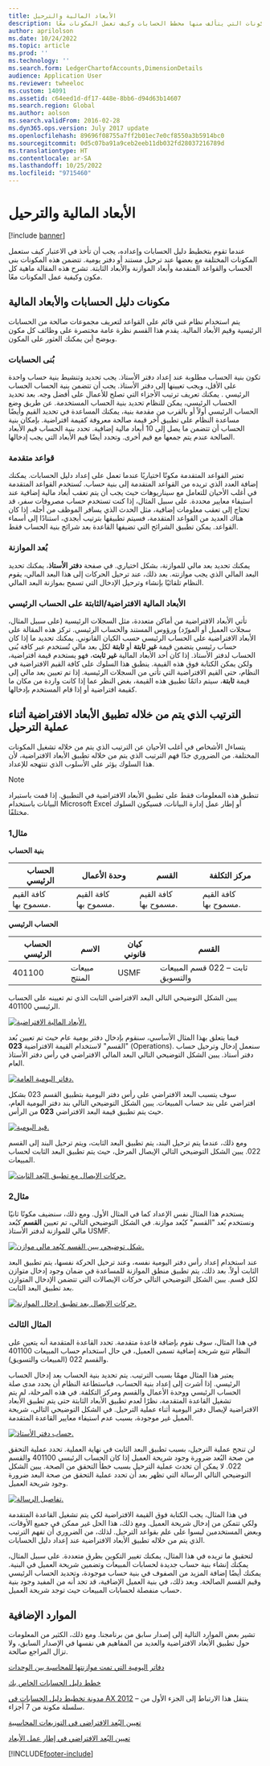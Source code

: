 ```yaml
---
title: الأبعاد المالية والترحيل
description: تشرح هذه المقالة المكونات التي يتألف منها مخطط الحسابات وكيف تعمل المكونات معًا.
author: aprilolson
ms.date: 10/24/2022
ms.topic: article
ms.prod: ''
ms.technology: ''
ms.search.form: LedgerChartofAccounts,DimensionDetails
audience: Application User
ms.reviewer: twheeloc
ms.custom: 14091
ms.assetid: c64eed1d-df17-448e-8bb6-d94d63b14607
ms.search.region: Global
ms.author: aolson
ms.search.validFrom: 2016-02-28
ms.dyn365.ops.version: July 2017 update
ms.openlocfilehash: 89696f08755a7ff2b01ec7e0cf8550a3b5914bc0
ms.sourcegitcommit: 0d5c07ba91a9ceb2eeb11db032fd28037216789d
ms.translationtype: HT
ms.contentlocale: ar-SA
ms.lasthandoff: 10/25/2022
ms.locfileid: "9715460"
---
```

# <a name="financial-dimensions-and-posting"></a>الأبعاد المالية والترحيل 

[!include [banner](../includes/banner.md)]

عندما تقوم بتخطيط دليل الحسابات وإعداده، يجب أن تأخذ في الاعتبار كيف ستعمل المكونات المختلفة مع بعضها عند ترحيل مستند أو دفتر يومية. تتضمن هذه المكونات بنى الحساب والقواعد المتقدمة وأبعاد الموازنة والأبعاد الثابتة. تشرح هذه المقالة ماهية كل مكون وكيفية عمل المكونات معًا.

## <a name="chart-of-accounts-and-financial-dimension-components"></a>مكونات دليل الحسابات والأبعاد المالية

يتم استخدام نظام غني قائم على القواعد لتعريف مجموعات صالحة من الحسابات الرئيسية وقيم الأبعاد المالية. يقدم هذا القسم نظرة عامة مختصرة على وظائف كل مكون ويوضح أين يمكنك العثور على المكون.

### <a name="account-structures"></a>بُنى الحسابات

تكون بنية الحساب مطلوبة عند إعداد دفتر الأستاذ. يجب تحديد وتنشيط بنية حساب واحدة على الأقل، ويجب تعيينها إلى دفتر الأستاذ. يجب أن تتضمن بنية الحساب الحساب الرئيسي . يمكنك تعريف ترتيب الأجزاء التي تصلح للأعمال على أفضل وجه. بعد تحديد الحساب الرئيسي، يمكن للنظام تحديد بنية الحساب المستخدمة. عن طريق وضع الحساب الرئيسي أولاً أو بالقرب من مقدمة بنية، يمكنك المساعدة في تحديد القيم وأيضًا مساعدة النظام على تطبيق آخر قيمة صالحة معروفة كقيمة افتراضية. بإمكان بنية الحساب أن تتضمن ما يصل إلى 10 أبعاد مالية إضافية.‬ تحدد بنية الحساب قيم الأبعاد الصالحة عندم يتم جمعها مع قيم أخرى. وتحدد أيضًا قيم الأبعاد التي يجب إدخالها.

### <a name="advanced-rules"></a>قواعد متقدمة

تعتبر القواعد المتقدمة مكونًا اختياريًا عندما تعمل على إعداد دليل الحسابات. يمكنك إضافة العدد الذي تريده من القواعد المتقدمة إلى بنية حساب. تُستخدم القواعد المتقدمة في أغلب الأحيان للتعامل مع سيناريوهات حيث يجب أن يتم تعقب أبعاد مالية إضافية عند استيفاء معايير محددة. على سبيل المثال، إذا كنت تستخدم حساب مصروفات سفر، قد تحتاج إلى تعقب معلومات إضافية، مثل الحدث الذي يسافر الموظف من أجله. إذا كان هناك العديد من القواعد المتقدمة، فسيتم تطبيقها بترتيب أبجدي، استنادًا إلى أسماء القواعد. يمكن تطبيق الشرائح التي تضيفها القاعدة بعد شرائح بنية الحساب فقط.

### <a name="balancing-dimension"></a>بُعد الموازنة

يمكنك تحديد بعد مالي للموازنة، بشكل اختياري. في صفحة **دفتر الأستاذ**، يمكنك تحديد البعد المالي الذي يجب موازنته. بعد ذلك، عند ترحيل الحركات إلى هذا البعد المالي، يقوم النظام تلقائيًا بإنشاء وترحيل الإدخال التي تسمح بموازنة البعد المالي.

### <a name="defaultfixed-financial-dimensions-on-the-main-account"></a>الأبعاد المالية الافتراضية/الثابتة على الحساب الرئيسي

تأتي الأبعاد الافتراضية من أماكن متعددة، مثل السجلات الرئيسية (على سبيل المثال، سجلات العميل أو المورّد) ورؤوس المستند والحساب الرئيسي. تركز هذه المقالة على الأبعاد الافتراضية على الحساب الرئيسي حسب الكيان القانوني. يمكنك تحديد ما إذا كان حساب رئيسي يتضمن قيمة **غير ثابتة** أو **ثابتة** لكل بعد مالي تُستخدم عبر كافة بُنى الحساب‬ لدفتر الأستاذ. إذا كان أحد الأبعاد المالية **غير ثابت**، فهو يستخدم قيمة افتراضية، ولكن يمكن الكتابة فوق هذه القيمة. ينطبق هذا السلوك على كافة القيم الافتراضية في النظام، حتى القيم الافتراضية التي تأتي من السجلات الرئيسية. إذا تم تعيين بعد مالي إلى قيمة **ثابتة**، سيتم دائمًا تطبيق هذه القيمة، بغض النظر عما إذا كانت واردة من مكان ما كقيمة افتراضية أو إذا قام المستخدم بإدخالها.

## <a name="order-in-which-default-dimensions-are-applied-during-posting"></a>الترتيب الذي يتم من خلاله تطبيق الأبعاد الافتراضية أثناء عملية الترحيل

يتساءل الأشخاص في أغلب الأحيان عن الترتيب الذي يتم من خلاله تشغيل المكونات المختلفة. من الضروري جدًا فهم الترتيب الذي يتم من خلاله تطبيق الأبعاد الافتراضية، لأن هذا السلوك يؤثر على الأسلوب الذي تنتهجه للإعداد.

> [!NOTE]
> تنطبق هذه المعلومات فقط على تطبيق الأبعاد الافتراضية في التطبيق. إذا قمت باستيراد البيانات باستخدام Microsoft Excel أو إطار عمل إدارة البيانات، فسيكون السلوك مختلفًا.

### <a name="example-1"></a>مثال1

**بنية الحساب**

| الحساب الرئيسي            | وحدة الأعمال           | القسم              | مركز التكلفة             |
|-------------------------|-------------------------|-------------------------|-------------------------|
| كافة القيم مسموح بها. | كافة القيم مسموح بها. | كافة القيم مسموح بها. | كافة القيم مسموح بها. |

**الحساب الرئيسي**

| الحساب الرئيسي | الاسم          | كيان قانوني | القسم                                 |
|--------------|---------------|--------------|--------------------------------------------|
| 401100       | مبيعات المنتج | USMF         | ثابت – 022 قسم المبيعات والتسويق |

يبين الشكل التوضيحي التالي البعد الافتراضي الثابت الذي تم تعيينه على الحساب الرئيسي 401100.

[![الأبعاد المالية الافتراضية.](./media/default-dimensions.png)](./media/default-dimensions.png)

فيما يتعلق بهذا المثال الأساسي، سنقوم بإدخال دفتر يومية عام حيث تم تعيين بُعد "القسم" لاستخدام القيمة الافتراضية **023** (Operations). سنعمل إدخال وترحيل حساب دفتر أستاذ. يبين الشكل التوضيحي التالي البعد المالي الافتراضي في رأس دفتر الأستاذ العام.

[![دفاتر اليومية العامة.](./media/general-journal.png)](./media/general-journal.png)

سوف يتسبب البعد الافتراضي على رأس دفتر اليومية بتطبيق القسم 023 بشكل افتراضي على بند حساب المبيعات. يبين الشكل التوضيحي التالي بند دفتر اليومية العام، حيث يتم تطبيق قيمة البعد الافتراضي **023** من الرأس.

[![قيد اليومية.](./media/journal-voucher.png)](./media/journal-voucher.png)

ومع ذلك، عندما يتم ترحيل البند، يتم تطبيق البعد الثابت، ويتم ترحيل البند إلى القسم 022. يبين الشكل التوضيحي التالي الإيصال المرحل، حيث يتم تطبيق البعد الثابت لحساب المبيعات.

[![حركات الإيصال مع تطبيق البُعد الثابت.](./media/voucher-transactions.png)](./media/voucher-transactions.png)

### <a name="example-2"></a>مثال2

يستخدم هذا المثال نفس الإعداد كما في المثال الأول. ومع ذلك، سنضيف مكونًا ثانيًا ونستخدم بُعد "القسم" كبُعد موازنة. في الشكل التوضيحي التالي، تم تعيين **القسم** كبُعد مالي للموازنة لدفتر الأستاذ USMF.

[![شكل توضيحي يبين القسم كبُعد مالي موازن.](./media/ledger.png)](./media/ledger.png)

عند استخدام إعداد رأس دفتر اليومية نفسه، وعند ترحيل الحركة نفسها، يتم تطبيق البعد الثابت أولاً. بعد ذلك، يتم تطبيق منطق الموازنة للمساعدة في ضمان وجود إدخال متوازن لكل قسم. يبين الشكل التوضيحي التالي حركات الإيصالات التي تتضمن الإدخال المتوازن بعد تطبيق البعد الثابت.

[![حركات الإيصال بعد تطبيق إدخال الموازنة.](./media/voucher-transactions2.png)](./media/voucher-transactions2.png)

### <a name="example-3"></a>المثال الثالث

في هذا المثال، سوف نقوم بإضافة قاعدة متقدمة. تحدد القاعدة المتقدمة أنه يتعين على النظام تتبع شريحة إضافية تسمى العميل، في حال استخدام حساب المبيعات 401100 والقسم 022 (المبيعات والتسويق).

يعتبر هذا المثال مهمًا بسبب الترتيب. يتم تحديد بنية الحساب بعد إدخال الحساب الرئيسي. إذا أشرت إلى إعداد بنية الحساب، فباستطاعة النظام أن يحدد مدى صلة الحساب الرئيسي ووحدة الأعمال والقسم ومركز التكلفة. في هذه المرحلة، لم يتم تشغيل القاعدة المتقدمة، نظرًا لعدم تطبيق الأبعاد الثابتة حتى يتم تطبيق الأبعاد الافتراضية لإيصال دفتر اليومية أثناء عملية الترحيل. في الشكل التوضيحي التالي، شريحة العميل غير موجودة، بسبب عدم استيفاء معايير القاعدة المتقدمة.

[![حساب دفتر الأستاذ.](./media/drop-down.png)](./media/drop-down.png)

لن تنجح عملية الترحيل، بسبب تطبيق البعد الثابت في نهاية العملية. تحدد عملية التحقق من صحة البُعد ضرورة وجود شريحة العميل إذا كان الحساب الرئيسي 401100 والقسم 022. لا يمكن أن تحدث عملية الترحيل بسبب خطأ التحقق من الصحة. يبين الشكل التوضيحي التالي الرسالة التي تظهر بعد أن تحدد عملية التحقق من صحة البعد ضرورة وجود شريحة العميل.

[![تفاصيل الرسالة.](./media/message.png)](./media/message.png)

في هذا المثال، يجب الكتابة فوق القيمة الافتراضية لكي يتم تشغيل القاعدة المتقدمة ولكي تتمكن من إدخال شريحة العميل. ومع ذلك، هذا الحل غير ممكن في جميع الأوقات، وبعض المستخدمين ليسوا على علم بقواعد الترحيل. لذلك، من الضروري أن تفهم الترتيب الذي يتم من خلاله تطبيق الأبعاد الافتراضية عند إعداد دليل الحسابات.

لتحقيق ما تريده في هذا المثال، يمكنك تغيير التكوين بطرق متعددة. على سبيل المثال، يمكنك إنشاء بنية حساب جديدة لحسابات المبيعات وتضمين شريحة العميل في البنية. يمكنك أيضًا إضافة المزيد من الصفوف في بنية حساب موجودة، وتحديد الحساب الرئيسي وقيم القسم الصالحة. وبعد ذلك، في بنية العميل الإضافية، قد تجد أنه من المفيد وجود بنية حساب منفصلة لحسابات المبيعات حيث توجد شريحة العميل.

## <a name="additional-resources"></a>الموارد الإضافية 

تشير بعض الموارد التالية إلى إصدار سابق من برنامجنا. ومع ذلك، الكثير من المعلومات حول تطبيق الأبعاد الافتراضية والعديد من المفاهيم هي نفسها في الإصدار السابق، ولا تزال المراجع صالحة.

[دفاتر اليومية التي تمت موازنتها للمحاسبة بين الوحدات](example-balanced-journals-interunit-accounting.md)

[خطط دليل الحسابات الخاص بك](plan-chart-of-accounts.md) 

[مدونة تخطيط دليل الحسابات في AX 2012](/archive/blogs/axsa/planning-your-chart-of-accounts-in-ax-2012-part-1-of-7) – ينتقل هذا الارتباط إلى الجزء الأول من سلسلة مكونة من 7 أجزاء.

[تعيين البُعد الافتراضي في التوزيعات المحاسبية](/archive/blogs/ax_gfm_framework_team_blog/dimension-defaulting-in-accounting-distributions-part-1-introduction)

[تعيين البُعد الافتراضي في إطار عمل الأبعاد](/archive/blogs/ax_gfm_framework_team_blog/dimension-defaulting-part-1-financial-dimensions-discovery)


[!INCLUDE[footer-include](../../includes/footer-banner.md)]
